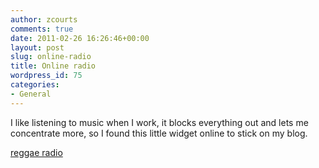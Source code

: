 ```yaml
---
author: zcourts
comments: true
date: 2011-02-26 16:26:46+00:00
layout: post
slug: online-radio
title: Online radio
wordpress_id: 75
categories:
- General
---
```


I like listening to music when I work, it blocks everything out and lets me concentrate more, so
I found this little widget online to stick on my blog.

[reggae radio](http://radiotuna.com/reggae-radio)
